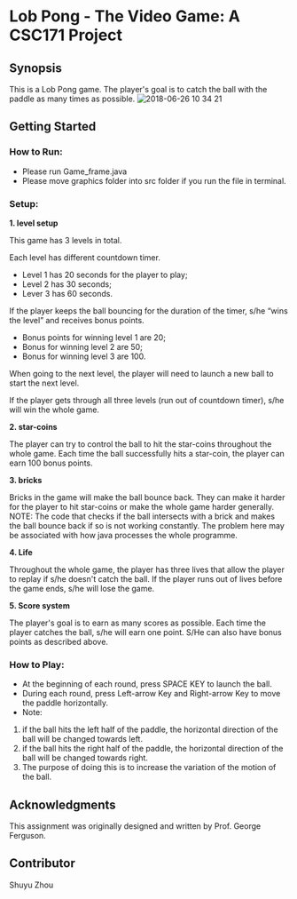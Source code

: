 # Lob Pong - The Video Game: A CSC171 Project

## Synopsis
This is a Lob Pong game. 
The player's goal is to catch the ball with the paddle as many times as possible.
![2018-06-26 10 34 21](https://user-images.githubusercontent.com/35708194/41923838-1faa3c86-792e-11e8-8255-e7bd466657c4.png)

## Getting Started
### How to Run:
- Please run Game_frame.java
- Please move graphics folder into src folder if you run the file in terminal.

### Setup:
**1. level setup**

This game has 3 levels in total. 

Each level has different countdown timer.
- Level 1 has 20 seconds for the player to play;
- Level 2 has 30 seconds;
- Lever 3 has 60 seconds.

If the player keeps the ball bouncing for the duration of the timer, s/he “wins the level” and receives bonus points.
- Bonus points for winning level 1 are 20; 
- Bonus for winning level 2 are 50; 
- Bonus for winning level 3 are 100.

When going to the next level, the player will need to launch a new ball to start the next level.

If the player gets through all three levels (run out of countdown timer), s/he will win the whole game.
	
**2. star-coins**

The player can try to control the ball to hit the star-coins throughout the whole game.
Each time the ball successfully hits a star-coin, the player can earn 100 bonus points.
		
**3. bricks**

Bricks in the game will make the ball bounce back.
They can make it harder for the player to hit star-coins or make the whole game harder generally.
NOTE: The code that checks if the ball intersects with a brick and makes the ball bounce back if so is not working constantly. 
The problem here may be associated with how java processes the whole programme. 
	   	 
**4. Life**

Throughout the whole game, the player has three lives that allow the player to replay if s/he doesn't catch the ball.
If the player runs out of lives before the game ends, s/he will lose the game.
	 	
**5. Score system**

The player's goal is to earn as many scores as possible.
Each time the player catches the ball, s/he will earn one point.
S/He can also have bonus points as described above.

### How to Play:
- At the beginning of each round, press SPACE KEY to launch the ball.
- During each round, press Left-arrow Key and Right-arrow Key to move the paddle horizontally.
- Note: 
1. if the ball hits the left half of the paddle, the horizontal direction of the ball will be changed towards left.
2. if the ball hits the right half of the paddle, the horizontal direction of the ball will be changed towards right.
3. The purpose of doing this is to increase the variation of the motion of the ball.

## Acknowledgments
This assignment was originally designed and written by Prof. George Ferguson.

## Contributor
Shuyu Zhou
